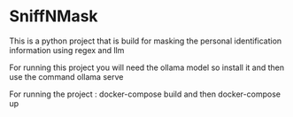 # SniffNMask
This is a python project that is build for masking the personal identification information using regex and llm

For running this project you will need the ollama model so install it and then use the command ollama serve

For running the project : docker-compose build and then docker-compose up
